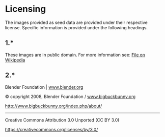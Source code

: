 # Licensing
The images provided as seed data are provided under their respective license. Specific information is provided under the following headings.

## 1.*
These images are in public domain. For more information see: [File on Wikipedia](https://commons.wikimedia.org/wiki/File:Louis_Le_Prince.jpg)

## 2.*
Blender Foundation | www.blender.org

© copyright 2008, Blender Foundation / www.bigbuckbunny.org

http://www.bigbuckbunny.org/index.php/about/

----

Creative Commons Attribution 3.0 Unported (CC BY 3.0)

https://creativecommons.org/licenses/by/3.0/
